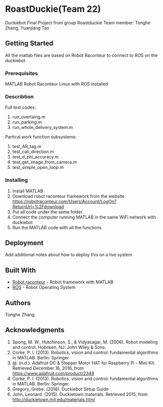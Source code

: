 # RoastDuckie(Team 22)

Duckiebot Final Project from group Roastduckie
Team member: Tonghe Zhang, Yuanjiang Tao

## Getting Started

All the matlab files are based on Robot Raconteur to connect to ROS on the duckiebot

### Prerequisites

MATLAB
Robot Raconteur
Linux with ROS installed

### Describtion

Full test codes:
1. run_overtaing.m
2. run_parking.m
3. run_whole_delivery_system.m

Partical work function subsystems:
1. test_AR_tag.m
2. test_cali_direction.m
3. test_d_phi_accuracy.m
4. test_get_image_from_camera.m
5. test_simple_open_loop.m


### Installing

1. Install MATLAB
2. Download robot raconteur framework from the website https://robotraconteur.com/Users/Account/LogOn?ReturnUrl=%2Fdownload
3. Put all code under the same folder
4. Connect the computer running MATLAB in the same WiFi network with duckiebot
5. Run the MATLAB code with all the functions


## Deployment

Add additional notes about how to deploy this on a live system

## Built With

* [Robot raconteur](https://robotraconteur.com) - Robot framework with MATLAB
* [ROS](http://www.ros.org/) - Robot Operating System

## Authors

Tonghe Zhang

## Acknowledgments

1. Spong, M. W., Hutchinson, S., & Vidyasagar, M. (2006). Robot modeling and control. Hoboken, NJ: John Wiley & Sons.
2. Corke, P. I. (2013). Robotics, vision and control: fundamental algorithms in MATLAB. Berlin: Springer.
3. @. (n.d.). Adafruit DC & Stepper Motor HAT for Raspberry Pi - Mini Kit. Retrieved December 16, 2016, from https://www.adafruit.com/product/2348
4. Corke, P. I. (2013). Robotics, vision and control: fundamental algorithms in MATLAB. Berlin: Springer.
5. Gregory, Grebe. (2016). Duckiebot Setup Guide
6. John, Leonard. (2015). Duckietown materials. Retrieved 2015, from http://duckietown.mit.edu/materials.html



